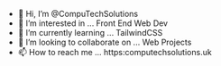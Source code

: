 - 👋 Hi, I’m @CompuTechSolutions
- 👀 I’m interested in ... Front End Web Dev
- 🌱 I’m currently learning ... TailwindCSS
- 💞️ I’m looking to collaborate on ... Web Projects
- 📫 How to reach me ... https:computechsolutions.uk

<!---
CompuTechSolutions/CompuTechSolutions is a ✨ special ✨ repository because its `README.md` (this file) appears on your GitHub profile.
You can click the Preview link to take a look at your changes.
--->
